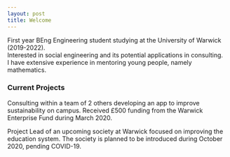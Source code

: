 ```yaml
---
layout: post
title: Welcome
---
```


First year BEng Engineering student studying at the University of Warwick (2019-2022).  
Interested in social engineering and its potential applications in consulting.  
I have extensive experience in mentoring young people, namely mathematics.  

### Current Projects

Consulting within a team of 2 others developing an app to improve sustainability on campus. Received £500 funding from the Warwick Enterprise Fund during March 2020.  

Project Lead of an upcoming society at Warwick focused on improving the education system.
The society is planned to be introduced during October 2020, pending COVID-19.

<!--- Welcome to my new and improved website, made using Github Pages and Jekyll.  
My webdev experience has basically consisted of one Udemy course so far, so expect this site to break sometimes.  
I'll be posting interesting things I find and learn about information security, social engineering and business.  -->


<!--- ![_config.yml]({{ site.baseurl }}/images/vwSun.png) -->


<!--- Also I'm a huge fan of the Vaporwave aesthetic so once I figure some stuff out expect a hella nice theme.  
For whatever reason you want to contact me, connect on LinkedIn and mention this site in the message.  -->


<!--- The easiest way to make your first post is to edit this one. Go into /_posts/ and update the Hello World markdown file. For more instructions head over to the [Jekyll Now repository](https://github.com/barryclark/jekyll-now) on GitHub. -->
